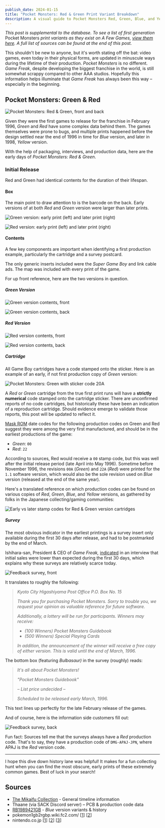 ```yaml
---
publish_date: 2024-01-15
title: "Pocket Monsters: Red & Green Print Variant Breakdown"
description: A visual guide to Pocket Monsters Red, Green, Blue, and Yellow print runs
---
```

*This post is supplemental to the database. To see a list of first generation* Pocket Monsters *print variants as they exist on A Few Games, [view them here](https://www.afew.games/?search=pocket+monsters&platform=game+boy). A full list of sources can be found at the end of this post.*

This shouldn't be new to anyone, but it's worth stating off the bat: video games, even today in their physical forms, are updated in minuscule ways during the lifetime of their production. *Pocket Monsters* is no different. *Game Freak*, despite developing the biggest franchise in the world, is still somewhat scrappy compared to other AAA studios. Hopefully this information helps illuminate that *Game Freak* has always been this way – especially in the beginning.

## Pocket Monsters: Green & Red

![Pocket Monsters: Red & Green, front and back](/uploads/red-green-hero.jpg)

Given they were the first games to release for the franchise in February 1996, *Green* and *Red* have some complex data behind them. The games themselves were prone to bugs, and multiple prints happened before the design settled near the end of 1996 in time for *Blue* version, and later in 1998, *Yellow* version.

With the help of packaging, interviews, and production data, here are the early days of *Pocket Monsters: Red & Green*.

### Initial Release

Red and Green had identical contents for the duration of their lifespan.

#### Box

The main point to draw attention to is the barcode on the back. Early versions of at both *Red* and *Green* version were larger than later prints.

![Green version: early print (left) and later print (right)](/uploads/green-box-early-and-late.png)

![Red version: early print (left) and later print (right)](/uploads/red-box-early-and-late.png)

#### Contents

A few key components are important when identifying a first production example, particularly the cartridge and a survey postcard.

The only generic inserts included were the *Super Game Boy* and link cable ads. The map was included with every print of the game.

F﻿or up front reference, here are the two versions in question.

##### **G﻿reen Version**

![Green version contents, front](/uploads/green-contents.png)

![Green version contents, back](/uploads/green-contents-back.png)

##### **R﻿ed Version**

![Red version contents, front](/uploads/red-contents.png)

![Red version contents, back](/uploads/red-contents-back.png)

##### **Cartridge**

All Game Boy cartridges have a code stamped onto the sticker. Here is an example of an early, if not first production copy of *Green* version:

![Pocket Monsters: Green with sticker code 20A](/uploads/screenshot-2024-01-09-at-8.56.16-pm.png)

A *Red* or *Green* cartridge from the true first print runs will have a **strictly numerical** code stamped onto the cartridge sticker. There are unconfirmed reports of no code cartridges, but historically these have been an indication of a reproduction cartridge. Should evidence emerge to validate those reports, this post will be updated to reflect it.

[Mask ROM](https://handwiki.org/wiki/Mask_ROM) date codes for the following production codes on Green and Red suggest they were among the very first manufactured, and should be in the earliest productions of the game:

* *Green*: `00`
* *Red*: `22`

According to sources, Red would receive a `00` stamp code, but this was well after the initial release period (late April into May 1996). Sometime before November 1996, the revisions `00A` (*Green*) and `22A` (*Red*) were printed for the `1.1` software version, which would also be the sole revision used on *Blue* version (released at the end of the same year).

Here's a translated reference on which production codes can be found on various copies of *Red*, *Green*, *Blue*, and *Yellow* versions, as gathered by folks in the Japanese collecting/gaming communities:

![Early vs later stamp codes for Red & Green version cartridges](/uploads/cart-code-table.png)

##### **Survey**

The most obvious indicator in the earliest printings is a survey insert only available during the first 30 days after release, and had to be postmarked by the end of March.

Ishihara-san, President & CEO of *Game Freak,* [indicated](https://iwataasks.nintendo.com/interviews/ds/pokemon/0/0/) in an interview that initial sales were lower than expected during the first 30 days, which explains why these surveys are relatively scarce today.

![Feedback survey, front](/uploads/survey-front.png)

It translates to roughly the following:

> *Kyoto City Higashiyama Post Office P.O. Box No. 15*
>
> *Thank you for purchasing Pocket Monsters. Sorry to trouble you, we request your opinion as valuable reference for future software.*
>
> *Additionally, a lottery will be run for participants. Winners may receive:*
>
> * *(100 Winners) Pocket Monsters Guidebook*
> * *(500 Winners) Special Playing Cards*
>
> *In addition, the announcement of the winner will receive a free copy of either version. This is valid until the end of March, 1996.*

The bottom box (featuring *Bulbasaur)* in the survey (roughly) reads:

> *It's all about Pocket Monsters!*
>
> *"Pocket Monsters Guidebook"*
>
> *– List price undecided –*
>
> *Scheduled to be released early March, 1996.*

This text lines up perfectly for the late February release of the games.

And of course, here is the information side customers fill out:

![Feedback survey, back](/uploads/survey-back.png)

Fun fact: Sources tell me that the surveys always have a *Red* production code. That's to say, they have a production code of `DMG-APAJ-JPN`, where APAJ is the *Red* version code.

- - -

I hope this dive down history lane was helpful! It makes for a fun collecting hunt when you can find the most obscure, early prints of these extremely common games. Best of luck in your search!

## Sources

* [The Mikaifu Collection](https://www.instagram.com/mikaifucollection/) - General timeline information
* Thaane (via SACK Discord server) – PCB & production code data
* [RB1989421GB](https://twitter.com/RB1989421GB) - *Blue* version variants & history
* pokemon1gb2rgbp.wiki.fc2.com/ [[1](https://pokemon1gb2rgbp.wiki.fc2.com/)] [[2](https://pokemon1gb2rgbp.wiki.fc2.com/wiki/初期版・後期版の違い)]
* nintendo.co.jp [[1](https://www.nintendo.co.jp/n02/dmg/apajapbj/index.html)] [[2](https://www.nintendo.co.jp/n02/dmg/apej/index.html)] [[3](https://www.nintendo.co.jp/n02/dmg/apsj/index.html)]